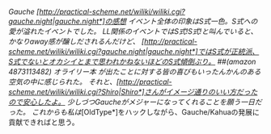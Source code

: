 *Gauche* *[http://practical-scheme.net/wiliki/wiliki.cgi?gauche.night|gauche.night*]の感想
イベント全体の印象はS式一色。S式への愛が溢れたイベントでした。
LL関係のイベントではS式!S式!と叫んでいると、かなりaway感が醸しだされるんだけど、
*[http://practical-scheme.net/wiliki/wiliki.cgi?gauche.night|gauche.night*]ではS式が正統派、S式でないとオカシイとまで思われかねないほどのS式傾倒ぶり。
##(amazon 4873113482)  オライリー本
が出たことに対する皆の喜びもいったんかんのある空気の中に感じられた。
それと、*[http://practical-scheme.net/wiliki/wiliki.cgi?Shiro|Shiro*]さんがイメージ通りのいい方だったので安心したよ。
少しづつGaucheがメジャーになってくれることを願う一日だった。
これからも私は*[OldType*]をハックしながら、Gauche/Kahuaの発展に貢献できればと思う。
